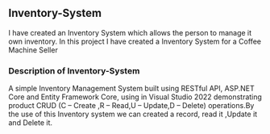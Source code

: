 ## Inventory-System
I have created an Inventory System which allows the person to manage it own inventory. 
In this project I have created a Inventory System for a Coffee Machine Seller


### Description of Inventory-System
A simple Inventory Management System built using RESTful API,  ASP.NET Core and Entity Framework Core, using in Visual Studio 2022 
demonstrating product CRUD (C – Create ,R – Read,U – Update,D – Delete) operations.By the use of this 
Inventory system we can created a record, read it ,Update it and Delete it.

### 




